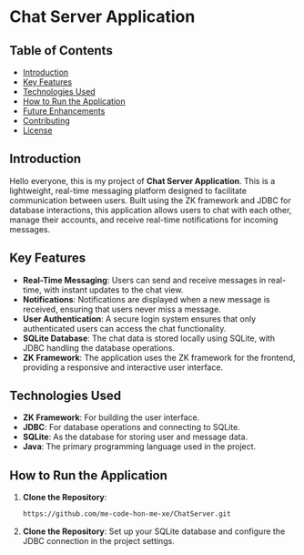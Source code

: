 # Chat Server Application

## Table of Contents

- [Introduction](#introduction)
- [Key Features](#key-features)
- [Technologies Used](#technologies-used)
- [How to Run the Application](#how-to-run-the-application)
- [Future Enhancements](#future-enhancements)
- [Contributing](#contributing)
- [License](#license)

## Introduction

Hello everyone, this is my project of **Chat Server Application**. This is a lightweight, real-time messaging platform designed to facilitate communication between users. Built using the ZK framework and JDBC for database interactions, this application allows users to chat with each other, manage their accounts, and receive real-time notifications for incoming messages.

## Key Features

- **Real-Time Messaging**: Users can send and receive messages in real-time, with instant updates to the chat view.
- **Notifications**: Notifications are displayed when a new message is received, ensuring that users never miss a message.
- **User Authentication**: A secure login system ensures that only authenticated users can access the chat functionality.
- **SQLite Database**: The chat data is stored locally using SQLite, with JDBC handling the database operations.
- **ZK Framework**: The application uses the ZK framework for the frontend, providing a responsive and interactive user interface.

## Technologies Used

- **ZK Framework**: For building the user interface.
- **JDBC**: For database operations and connecting to SQLite.
- **SQLite**: As the database for storing user and message data.
- **Java**: The primary programming language used in the project.

## How to Run the Application

1. **Clone the Repository**:
   ```bash
   https://github.com/me-code-hon-me-xe/ChatServer.git

1. **Clone the Repository**:
Set up your SQLite database and configure the JDBC connection in the project settings.
